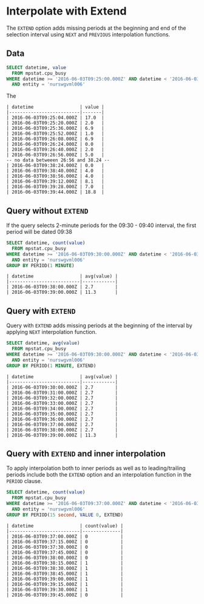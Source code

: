 # Interpolate with Extend

The `EXTEND` option adds missing periods at the beginning and end of the selection interval using `NEXT` and `PREVIOUS` interpolation functions.

## Data

```sql
SELECT datetime, value
  FROM mpstat.cpu_busy
WHERE datetime >= '2016-06-03T09:25:00.000Z' AND datetime < '2016-06-03T09:40:00.000Z'
  AND entity = 'nurswgvml006'
```

The 

```ls
| datetime                 | value | 
|--------------------------|-------| 
| 2016-06-03T09:25:04.000Z | 17.0  | 
| 2016-06-03T09:25:20.000Z | 2.0   | 
| 2016-06-03T09:25:36.000Z | 6.9   | 
| 2016-06-03T09:25:52.000Z | 1.0   | 
| 2016-06-03T09:26:08.000Z | 6.9   | 
| 2016-06-03T09:26:24.000Z | 0.0   | 
| 2016-06-03T09:26:40.000Z | 2.0   | 
| 2016-06-03T09:26:56.000Z | 5.0   | 
-- no data betweeen 26:56 and 38.24 --
| 2016-06-03T09:38:24.000Z | 0.0   | 
| 2016-06-03T09:38:40.000Z | 4.0   | 
| 2016-06-03T09:38:56.000Z | 4.0   | 
| 2016-06-03T09:39:12.000Z | 8.1   | 
| 2016-06-03T09:39:28.000Z | 7.0   | 
| 2016-06-03T09:39:44.000Z | 18.8  | 
```

## Query without `EXTEND`

If the query selects 2-minute periods for the 09:30 - 09:40 interval, the first period will be dated 09:38

```sql
SELECT datetime, count(value)
  FROM mpstat.cpu_busy
WHERE datetime >= '2016-06-03T09:30:00.000Z' AND datetime < '2016-06-03T09:40:00.000Z'
  AND entity = 'nurswgvml006'
GROUP BY PERIOD(1 MINUTE)
```

```ls
| datetime                 | avg(value) | 
|--------------------------|------------| 
| 2016-06-03T09:38:00.000Z | 2.7        | 
| 2016-06-03T09:39:00.000Z | 11.3       | 
```

## Query with `EXTEND`

Query with `EXTEND` adds missing periods at the beginning of the interval by applying `NEXT` interpolation function.

```sql
SELECT datetime, avg(value)
  FROM mpstat.cpu_busy
WHERE datetime >= '2016-06-03T09:30:00.000Z' AND datetime < '2016-06-03T09:40:00.000Z'
  AND entity = 'nurswgvml006'
GROUP BY PERIOD(1 MINUTE, EXTEND)
```

```ls
| datetime                 | avg(value) | 
|--------------------------|------------| 
| 2016-06-03T09:30:00.000Z | 2.7        | 
| 2016-06-03T09:31:00.000Z | 2.7        | 
| 2016-06-03T09:32:00.000Z | 2.7        | 
| 2016-06-03T09:33:00.000Z | 2.7        | 
| 2016-06-03T09:34:00.000Z | 2.7        | 
| 2016-06-03T09:35:00.000Z | 2.7        | 
| 2016-06-03T09:36:00.000Z | 2.7        | 
| 2016-06-03T09:37:00.000Z | 2.7        | 
| 2016-06-03T09:38:00.000Z | 2.7        | 
| 2016-06-03T09:39:00.000Z | 11.3       | 
```

## Query with `EXTEND` and inner interpolation

To apply interpolation both to inner periods as well as to leading/trailing periods include both the `EXTEND` option and an interpolation function in the `PERIOD` clause.

```sql
SELECT datetime, count(value)
  FROM mpstat.cpu_busy
WHERE datetime >= '2016-06-03T09:37:00.000Z' AND datetime < '2016-06-03T09:40:00.000Z'
  AND entity = 'nurswgvml006'
GROUP BY PERIOD(15 second, VALUE 0, EXTEND)
```

```ls
| datetime                 | count(value) | 
|--------------------------|--------------| 
| 2016-06-03T09:37:00.000Z | 0            | 
| 2016-06-03T09:37:15.000Z | 0            | 
| 2016-06-03T09:37:30.000Z | 0            | 
| 2016-06-03T09:37:45.000Z | 0            | 
| 2016-06-03T09:38:00.000Z | 0            | 
| 2016-06-03T09:38:15.000Z | 1            | 
| 2016-06-03T09:38:30.000Z | 1            | 
| 2016-06-03T09:38:45.000Z | 1            | 
| 2016-06-03T09:39:00.000Z | 1            | 
| 2016-06-03T09:39:15.000Z | 1            | 
| 2016-06-03T09:39:30.000Z | 1            | 
| 2016-06-03T09:39:45.000Z | 0            | 
```
